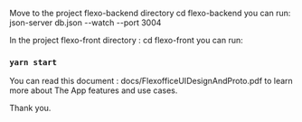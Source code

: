 
Move to the project flexo-backend directory
cd flexo-backend
 you can run:
  json-server db.json --watch  --port 3004


In the project flexo-front directory :
cd flexo-front
you can run:
### `yarn start`


You can read this document : docs/FlexofficeUIDesignAndProto.pdf to learn more about  The App features and use cases.


Thank you. 


